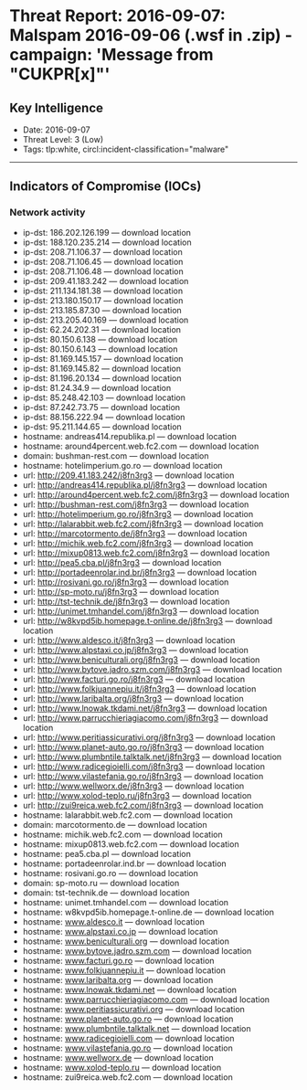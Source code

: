 # Threat Report: 2016-09-07: Malspam 2016-09-06 (.wsf in .zip) - campaign: 'Message from "CUKPR[x]"'


## Key Intelligence
* Date: 2016-09-07
* Threat Level: 3 (Low)
* Tags: tlp:white, circl:incident-classification="malware"

---

## Indicators of Compromise (IOCs)
### Network activity
* ip-dst: 186.202.126.199 — download location
* ip-dst: 188.120.235.214 — download location
* ip-dst: 208.71.106.37 — download location
* ip-dst: 208.71.106.45 — download location
* ip-dst: 208.71.106.48 — download location
* ip-dst: 209.41.183.242 — download location
* ip-dst: 211.134.181.38 — download location
* ip-dst: 213.180.150.17 — download location
* ip-dst: 213.185.87.30 — download location
* ip-dst: 213.205.40.169 — download location
* ip-dst: 62.24.202.31 — download location
* ip-dst: 80.150.6.138 — download location
* ip-dst: 80.150.6.143 — download location
* ip-dst: 81.169.145.157 — download location
* ip-dst: 81.169.145.82 — download location
* ip-dst: 81.196.20.134 — download location
* ip-dst: 81.24.34.9 — download location
* ip-dst: 85.248.42.103 — download location
* ip-dst: 87.242.73.75 — download location
* ip-dst: 88.156.222.94 — download location
* ip-dst: 95.211.144.65 — download location
* hostname: andreas414.republika.pl — download location
* hostname: around4percent.web.fc2.com — download location
* domain: bushman-rest.com — download location
* hostname: hotelimperium.go.ro — download location
* url: http://209.41.183.242/j8fn3rg3 — download location
* url: http://andreas414.republika.pl/j8fn3rg3 — download location
* url: http://around4percent.web.fc2.com/j8fn3rg3 — download location
* url: http://bushman-rest.com/j8fn3rg3 — download location
* url: http://hotelimperium.go.ro/j8fn3rg3 — download location
* url: http://lalarabbit.web.fc2.com/j8fn3rg3 — download location
* url: http://marcotormento.de/j8fn3rg3 — download location
* url: http://michik.web.fc2.com/j8fn3rg3 — download location
* url: http://mixup0813.web.fc2.com/j8fn3rg3 — download location
* url: http://pea5.cba.pl/j8fn3rg3 — download location
* url: http://portadeenrolar.ind.br/j8fn3rg3 — download location
* url: http://rosivani.go.ro/j8fn3rg3 — download location
* url: http://sp-moto.ru/j8fn3rg3 — download location
* url: http://tst-technik.de/j8fn3rg3 — download location
* url: http://unimet.tmhandel.com/j8fn3rg3 — download location
* url: http://w8kvpd5ib.homepage.t-online.de/j8fn3rg3 — download location
* url: http://www.aldesco.it/j8fn3rg3 — download location
* url: http://www.alpstaxi.co.jp/j8fn3rg3 — download location
* url: http://www.beniculturali.org/j8fn3rg3 — download location
* url: http://www.bytove.jadro.szm.com/j8fn3rg3 — download location
* url: http://www.facturi.go.ro/j8fn3rg3 — download location
* url: http://www.folkjuannepiu.it/j8fn3rg3 — download location
* url: http://www.laribalta.org/j8fn3rg3 — download location
* url: http://www.lnowak.tkdami.net/j8fn3rg3 — download location
* url: http://www.parrucchieriagiacomo.com/j8fn3rg3 — download location
* url: http://www.peritiassicurativi.org/j8fn3rg3 — download location
* url: http://www.planet-auto.go.ro/j8fn3rg3 — download location
* url: http://www.plumbntile.talktalk.net/j8fn3rg3 — download location
* url: http://www.radicegioielli.com/j8fn3rg3 — download location
* url: http://www.vilastefania.go.ro/j8fn3rg3 — download location
* url: http://www.wellworx.de/j8fn3rg3 — download location
* url: http://www.xolod-teplo.ru/j8fn3rg3 — download location
* url: http://zui9reica.web.fc2.com/j8fn3rg3 — download location
* hostname: lalarabbit.web.fc2.com — download location
* domain: marcotormento.de — download location
* hostname: michik.web.fc2.com — download location
* hostname: mixup0813.web.fc2.com — download location
* hostname: pea5.cba.pl — download location
* hostname: portadeenrolar.ind.br — download location
* hostname: rosivani.go.ro — download location
* domain: sp-moto.ru — download location
* domain: tst-technik.de — download location
* hostname: unimet.tmhandel.com — download location
* hostname: w8kvpd5ib.homepage.t-online.de — download location
* hostname: www.aldesco.it — download location
* hostname: www.alpstaxi.co.jp — download location
* hostname: www.beniculturali.org — download location
* hostname: www.bytove.jadro.szm.com — download location
* hostname: www.facturi.go.ro — download location
* hostname: www.folkjuannepiu.it — download location
* hostname: www.laribalta.org — download location
* hostname: www.lnowak.tkdami.net — download location
* hostname: www.parrucchieriagiacomo.com — download location
* hostname: www.peritiassicurativi.org — download location
* hostname: www.planet-auto.go.ro — download location
* hostname: www.plumbntile.talktalk.net — download location
* hostname: www.radicegioielli.com — download location
* hostname: www.vilastefania.go.ro — download location
* hostname: www.wellworx.de — download location
* hostname: www.xolod-teplo.ru — download location
* hostname: zui9reica.web.fc2.com — download location
